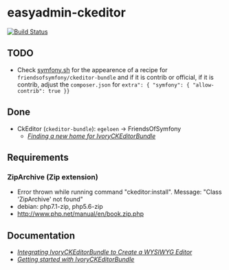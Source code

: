 # easyadmin-ckeditor

[![Build Status](https://travis-ci.org/symfony-flex-demo/easyadmin-ckeditor.svg?branch=master)](https://travis-ci.org/symfony-flex-demo/easyadmin-ckeditor)

## TODO
* Check [symfony.sh](https://symfony.sh/) for the appearence of a recipe for `friendsofsymfony/ckeditor-bundle` and if it is contrib or official, if it is contrib, adjust the `composer.json` for `extra": { "symfony": { "allow-contrib": true }}`

## Done
* CkEditor (`ckeditor-bundle`): `egeloen` -> FriendsOfSymfony
  * [*Finding a new home for IvoryCKEditorBundle*](http://symfony.com/blog/finding-a-new-home-for-ivoryckeditorbundle)

## Requirements
### ZipArchive (Zip extension)
* Error thrown while running command "ckeditor:install". Message: "Class 'ZipArchive' not found"
* debian: php7.1-zip, php5.6-zip
* http://www.php.net/manual/en/book.zip.php

## Documentation
* *[Integrating IvoryCKEditorBundle to Create a WYSIWYG Editor](https://symfony.com/doc/current/bundles/EasyAdminBundle/integration/ivoryckeditorbundle.html)*
* *[Getting started with IvoryCKEditorBundle](http://symfony.com/doc/master/bundles/IvoryCKEditorBundle)*
